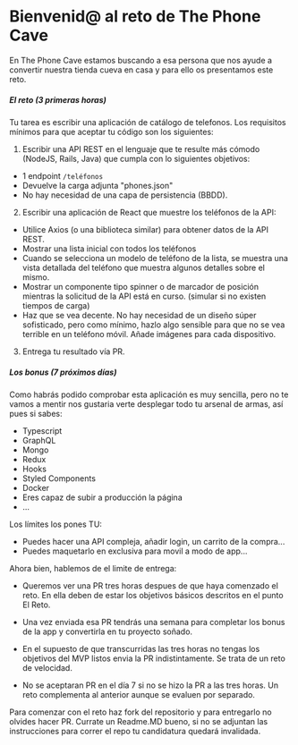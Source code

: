 # Bienvenid@ al reto de The Phone Cave

En The Phone Cave estamos buscando a esa persona que nos ayude a convertir nuestra tienda cueva en casa y para ello os presentamos este reto.

##### El reto (3 primeras horas)

Tu tarea es escribir una aplicación de catálogo de telefonos. Los requisitos mínimos para que aceptar tu código son los siguientes:

1. Escribir una API REST en el lenguaje que te resulte más cómodo (NodeJS, Rails, Java) que cumpla con lo siguientes objetivos:
 - 1 endpoint `/teléfonos`
 - Devuelve la carga adjunta "phones.json"
 - No hay necesidad de una capa de persistencia (BBDD). 
2. Escribir una aplicación de React que muestre los teléfonos de la API:
 - Utilice Axios (o una biblioteca similar) para obtener datos de la API REST.
 - Mostrar una lista inicial con todos los teléfonos
 - Cuando se selecciona un modelo de teléfono de la lista, se muestra una vista detallada del teléfono que muestra algunos detalles sobre el mismo.
 - Mostrar un componente tipo spinner o de marcador de posición mientras la solicitud de la API está en curso. (simular si no existen tiempos de carga)
 - Haz que se vea decente. No hay necesidad de un diseño súper sofisticado, pero como mínimo, hazlo algo sensible para que no se vea terrible en un teléfono móvil. Añade imágenes para cada dispositivo.
3. Entrega tu resultado vía PR.

##### Los bonus (7 próximos días)
Como habrás podido comprobar esta aplicación es muy sencilla, pero no te vamos a mentir nos gustaria verte desplegar todo tu arsenal de armas, así pues si sabes:

- Typescript
- GraphQL
- Mongo
- Redux
- Hooks
- Styled Components
- Docker
- Eres capaz de subir a producción la página
- ...

Los límites los pones TU:

 - Puedes hacer una API compleja, añadir login, un carrito de la compra...
 - Puedes maquetarlo en exclusiva para movil a modo de app...

Ahora bien, hablemos de el limite de entrega:

- Queremos ver una PR tres horas despues de que haya comenzado el reto. En ella deben de estar los objetivos básicos descritos en el punto El Reto.
- Una vez enviada esa PR tendrás una semana para completar los bonus de la app y convertirla en tu proyecto soñado.


- En el supuesto de que transcurridas las tres horas no tengas los objetivos del MVP listos envia la PR indistintamente. Se trata de un reto de velocidad.
- No se aceptaran PR en el día 7 si no se hizo la PR a las tres horas. Un reto complementa al anterior aunque se evaluen por separado.


Para comenzar con el reto haz fork del repositorio y para entregarlo no olvides hacer PR. Currate un Readme.MD bueno, si no se adjuntan las instrucciones para correr el repo tu candidatura quedará invalidada.
